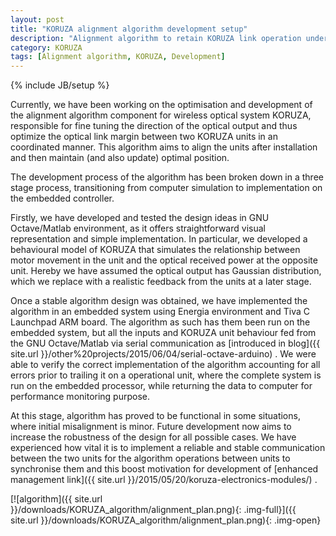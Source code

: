 ```yaml
---
layout: post
title: "KORUZA alignment algorithm development setup"
description: "Alignment algorithm to retain KORUZA link operation under various environmental disturbances"
category: KORUZA
tags: [Alignment algorithm, KORUZA, Development]
---
```

{% include JB/setup %}

Currently, we have been working on the optimisation and development of the alignment algorithm component for wireless optical system KORUZA, responsible for fine tuning the direction of the optical output and thus optimize the optical link margin between two KORUZA units in an coordinated manner. This algorithm aims to align the units after installation and then maintain (and also update) optimal position. 

The development process of the algorithm has been broken down in a three stage process, transitioning from computer simulation to implementation on the embedded controller. 

Firstly, we have developed and tested the design ideas in GNU Octave/Matlab environment, as it offers straightforward visual representation and simple implementation. In particular, we developed a behavioural model of KORUZA that simulates the relationship between motor movement in the unit and the optical received power at the opposite unit. Hereby we have assumed the optical output has Gaussian distribution, which we replace with a realistic feedback from the units at a later stage.

Once a stable algorithm design was obtained, we have implemented the algorithm in an embedded system using Energia environment and Tiva C Launchpad ARM board. The algorithm as such has them been run on the embedded system, but all the inputs and KORUZA unit behaviour fed from the GNU Octave/Matlab via serial communication as [introduced in blog]({{ site.url }}/other%20projects/2015/06/04/serial-octave-arduino) . We were able to verify the correct implementation of the algorithm accounting for all errors prior to trailing it on a operational unit, where the complete system is run on the embedded processor, while returning the data to computer for performance monitoring purpose.

At this stage, algorithm has proved to be functional in some situations, where initial misalignment is minor. Future development now aims to increase the robustness of the design for all possible cases. We have experienced how vital it is to implement a reliable and stable communication between the two units for the algorithm operations between units to synchronise them and this boost motivation for development of [enhanced management link]({{ site.url }}/2015/05/20/koruza-electronics-modules/) .

[![algorithm]({{ site.url }}/downloads/KORUZA_algorithm/alignment_plan.png){: .img-full}]({{ site.url }}/downloads/KORUZA_algorithm/alignment_plan.png){: .img-open}